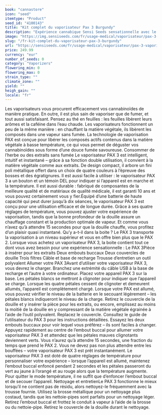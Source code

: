 ```yaml
---
book: "cannastore"
icon: "seed"
itemtype: "Product"
seed_id: "4100143"
title: "Kit complet du vaporisateur Pax 3 Burgundy"
description: "Expérience cannabique Sensi Seeds sensationnelle avec le PAX 3, un vaporisateur intuitif et intelligent pour la matière végétale et les extraits. Achat!"
image: "https://img.sensiseeds.com/fr/usage-medical/vaporisateur/pax-3-vaporisateur-burgundy-image.png"
slug: "/fr-kit-complet-du-vaporisateur-pax-3-burgundy"
url: "https://sensiseeds.com/fr/usage-medical/vaporisateur/pax-3-vaporisateur-burgundy?a_aid=cannastore"
price: 249.99
currency: "eur"
number_of_seeds: 0
category: "Vaporizers"
flowering_min: 0
flowering_max: 0
strain_type: ""
climate_zone: ""
yield: ""
heigh_gain: ""
locale: "fr"
---
```

Les vaporisateurs vous procurent efficacement vos cannabinoïdes de manière pratique. En outre, il est plus sain de vaporiser que de fumer, et tout aussi satisfaisant. Pensez au thé en feuilles : les feuilles libèrent leurs arômes et la caféine dans l’eau chaude. Les vaporisateurs fonctionnent un peu de la même manière : en chauffant la matière végétale, ils libèrent les composés dans une vapeur sans fumée. La technologie de vaporisation PAX est conçue pour libérer les composés actifs contenus dans la matière végétale à basse température, ce qui vous permet de déguster vos cannabinoïdes sous forme d’une douce fumée savoureuse. Consommer de l’herbe ou des extraits sans fumée Le vaporisateur PAX 3 est intelligent, intuitif et instantané – grâce à sa fonction double utilisation, il convient à la matière végétale comme aux extraits. De design compact, il arbore un fini poli métallique offert dans un choix de quatre couleurs à l’épreuve des bosses et des égratignures. Il est aussi facile à utiliser : le vaporisateur PAX 3 a un bouton et un témoin DEL pour indiquer si l’appareil est en marche et la température. Il est aussi durable : fabriqué de composantes de la meilleure qualité et de matériaux de qualité médicale, il est garanti 10 ans et vous pouvez certainement vous y fier.Équipé d’une batterie de haute capacité qui peut durer jusqu’à dix séances, le vaporisateur PAX 3 est conçu pour une utilisation efficace et de longue durée. Grâce à ses quatre réglages de température, vous pouvez ajuster votre expérience de vaporisation, tandis que la bonne profondeur de la douille assure un chauffage constant et la production optimale de vapeur. Et comme vous n’avez qu’à attendre 15 secondes pour que la douille chauffe, vous profitez d’un plaisir quasi instantané. Qu’y a-t-il dans la boite ? Le PAX 3 transporte la vaporisation à un niveau supérieur et vous en offre bien plus que le PAX 2. Lorsque vous achetez un vaporisateur PAX 3, la boite contient tout ce dont vous avez besoin pour une expérience sensationnelle : Le PAX 3Pièce à insérer pour les extraits Deux embouts buccaux Deux couvercles de douille Trois filtres Câble et base de recharge Trousse d’entretien un outil polyvalent Allumer votre PAX 3Avant d’utiliser votre vaporisateur PAX 3, vous devrez le charger. Branchez une extrémité du câble USB à la base de recharge et l’autre à votre ordinateur. Placez votre appareil PAX 3 sur la base. Les pétales blancs se mettront à clignoter pour indiquer que l’appareil se charge. Lorsque les quatre pétales cessent de clignoter et demeurent allumés, l’appareil est complètement chargé. Lorsque votre PAX est allumé, vous pouvez vérifier le niveau de la batterie en le secouant légèrement – les pétales blancs indiqueront le niveau de la charge. Retirez le couvercle de la douille et y insérer la pièce pour les extraits, ou encore, emplissez au moins la moitié de la douille en y compressant de la matière végétale égrainée à l’aide de l’outil polyvalent. Replacez le couvercle. Consultez le guide de l’utilisateur du PAX 3 pour les instructions détaillées. Essayez les deux embouts buccaux pour voir lequel vous préférez – ils sont faciles à changer. Appuyez rapidement au centre de l’embout buccal pour allumer votre vaporisateur PAX 3 et attendez que les pétales mauves clignotants deviennent verts. Vous n’aurez qu’à attendre 15 secondes, une fraction du temps que prend le PAX 2. Vous ne devez pas non plus attendre entre les bouffées – votre vaporisateur PAX 3 est prêt instantanément. Le vaporisateur PAX 3 est doté de quatre réglages de température pour personnaliser votre expérience – lorsque l’appareil est allumé, maintenez l’embout buccal enfoncé pendant 2 secondes et les pétales passeront du vert au jaune à l’orangé et au rouge alors que la température augmente. Pour quitter le mode température, il ne suffit que d’enfoncer l’embout buccal et de secouer l’appareil. Nettoyage et entretienLe PAX 3 fonctionne le mieux lorsqu’il ne contient pas de résidu, alors nettoyez-le fréquemment avec la trousse fournie. Utilisez la brosse métallique pour un nettoyage plus costaud, tandis que les nettoie-pipes sont parfaits pour un nettoyage léger. Retirez l’embout buccal et frottez le conduit à vapeur à l’aide de la brosse ou du nettoie-pipe. Retirez le couvercle de la douille durant le nettoyage.
